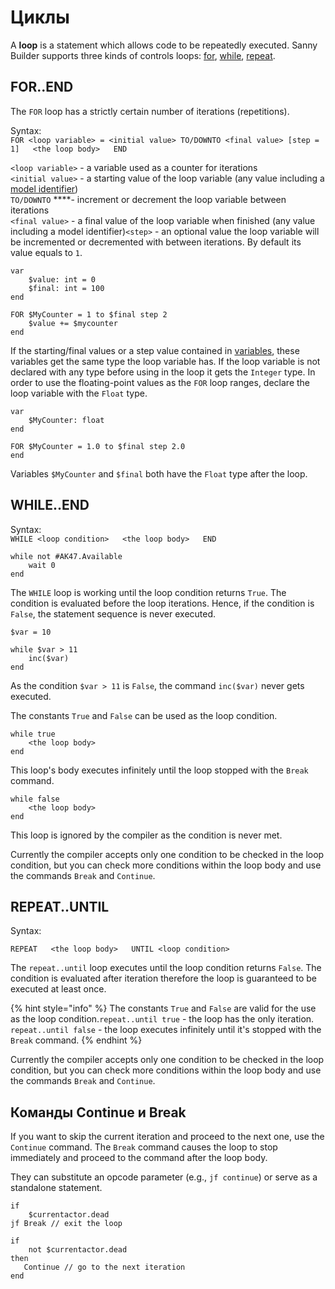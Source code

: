 # Циклы

A **loop** is a statement which allows code to be repeatedly executed. Sanny Builder supports three kinds of controls loops: [for](loops.md#for-end), [while](loops.md#while-end), [repeat](loops.md#repeat-until).

## FOR..END

The `FOR` loop has a strictly certain number of iterations \(repetitions\).

Syntax:  
`FOR <loop variable> = <initial value> TO/DOWNTO <final value> [step = 1]  
  <the loop body>  
END`

`<loop variable>` - a variable used as a counter for iterations  
`<initial value>` - a starting value of the loop variable \(any value including a [model identifier](data-types.md#model-names)\)  
`TO/DOWNTO` ****- increment or decrement the loop variable between iterations  
`<final value>` - a final value of the loop variable when finished \(any value including a model identifier\)`<step>` - an optional value the loop variable will be incremented or decremented with between iterations. By default its value equals to `1`.

```text
var
    $value: int = 0
    $final: int = 100
end

FOR $MyCounter = 1 to $final step 2
    $value += $mycounter
end
```

If the starting/final values or a step value contained in [variables](variables.md), these variables get the same type the loop variable has. If the loop variable is not declared with any type before using in the loop it gets the `Integer` type. In order to use the floating-point values as the `FOR` loop ranges, declare the loop variable with the `Float` type.

```text
var
    $MyCounter: float
end

FOR $MyCounter = 1.0 to $final step 2.0
end
```

Variables `$MyCounter` and `$final` both have the `Float` type after the loop.

## WHILE..END

Syntax:  
`WHILE <loop condition>  
  <the loop body>  
END`

```text
while not #AK47.Available
    wait 0
end
```

The `WHILE` loop is working until the loop condition returns `True`. The condition is evaluated before the loop iterations. Hence, if the condition is `False`, the statement sequence is never executed.

```text
$var = 10

while $var > 11
    inc($var)
end
```

As the condition `$var > 11` is `False`, the command `inc($var)` never gets executed.

The constants `True` and `False` can be used as the loop condition.

```text
while true
    <the loop body>
end
```

This loop's body executes infinitely until the loop stopped with the `Break` command.

```text
while false
    <the loop body>
end
```

This loop is ignored by the compiler as the condition is never met.

Currently the compiler accepts only one condition to be checked in the loop condition, but you can check more conditions within the loop body and use the commands `Break` and `Continue`.

## REPEAT..UNTIL

Syntax:

`REPEAT  
  <the loop body>  
UNTIL <loop condition>`

The `repeat..until` loop executes until the loop condition returns `False`. The condition is evaluated after iteration therefore the loop is guaranteed to be executed at least once.

{% hint style="info" %}
The constants `True` and `False` are valid for the use as the loop condition.`repeat..until true` - the loop has the only iteration.  
`repeat..until false` - the loop executes infinitely until it's stopped with the `Break` command.
{% endhint %}

Currently the compiler accepts only one condition to be checked in the loop condition, but you can check more conditions within the loop body and use the commands `Break` and `Continue`.

## Команды Continue и Break

If you want to skip the current iteration and proceed to the next one, use the `Continue` command. The `Break` command causes the loop to stop immediately and proceed to the command after the loop body.

They can substitute an opcode parameter \(e.g., `jf continue`\) or serve as a standalone statement.

```text
if
    $currentactor.dead
jf Break // exit the loop

if
    not $currentactor.dead
then
   Continue // go to the next iteration
end
```

